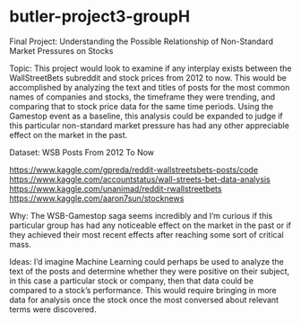 # butler-project3-groupH
Final Project: Understanding the Possible Relationship of Non-Standard Market Pressures on Stocks

Topic: This project would look to examine if any interplay exists between the WallStreetBets subreddit and stock prices from 2012 to now. This would be accomplished by analyzing the text and titles of posts for the most common names of companies and stocks, the timeframe they were trending, and comparing that to stock price data for the same time periods. Using the Gamestop event as a baseline, this analysis could be expanded to judge if this particular non-standard market pressure has had any other appreciable effect on the market in the past.

Dataset: WSB Posts From 2012 To Now

https://www.kaggle.com/gpreda/reddit-wallstreetsbets-posts/code
https://www.kaggle.com/accountstatus/wall-streets-bet-data-analysis
https://www.kaggle.com/unanimad/reddit-rwallstreetbets
https://www.kaggle.com/aaron7sun/stocknews


Why: The WSB-Gamestop saga seems incredibly and I’m curious if this particular group has had any noticeable effect on the market in the past or if they achieved their most recent effects after reaching some sort of critical mass.

Ideas: I’d imagine Machine Learning could perhaps be used to analyze the text of the posts and determine whether they were positive on their subject, in this case a particular stock or company, then that data could be compared to a stock’s performance. This would require bringing in more data for analysis once the stock once the most conversed about relevant terms were discovered.
